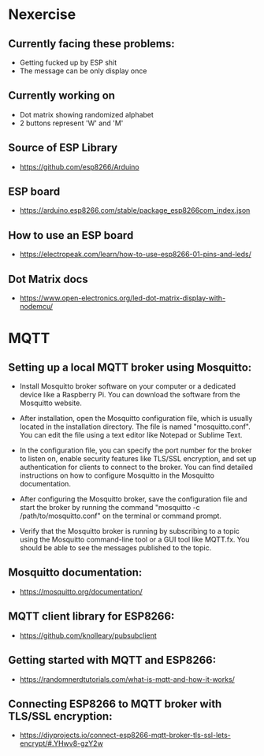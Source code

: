 # Nexercise

## Currently facing these problems:
- Getting fucked up by ESP shit 
- The message can be only display once

## Currently working on
- Dot matrix showing randomized alphabet
- 2 buttons represent 'W' and 'M' 

## Source of ESP Library 
- https://github.com/esp8266/Arduino

## ESP board 
- https://arduino.esp8266.com/stable/package_esp8266com_index.json

## How to use an ESP board
- https://electropeak.com/learn/how-to-use-esp8266-01-pins-and-leds/

## Dot Matrix docs
- https://www.open-electronics.org/led-dot-matrix-display-with-nodemcu/


# MQTT
## Setting up a local MQTT broker using Mosquitto:

- Install Mosquitto broker software on your computer or a dedicated device like a Raspberry Pi. You can download the software from the Mosquitto website.

- After installation, open the Mosquitto configuration file, which is usually located in the installation directory. The file is named "mosquitto.conf". You can edit the file using a text editor like Notepad or Sublime Text.

- In the configuration file, you can specify the port number for the broker to listen on, enable security features like TLS/SSL encryption, and set up authentication for clients to connect to the broker. You can find detailed instructions on how to configure Mosquitto in the Mosquitto documentation.

- After configuring the Mosquitto broker, save the configuration file and start the broker by running the command "mosquitto -c /path/to/mosquitto.conf" on the terminal or command prompt.

- Verify that the Mosquitto broker is running by subscribing to a topic using the Mosquitto command-line tool or a GUI tool like MQTT.fx. You should be able to see the messages published to the topic.

## Mosquitto documentation: 
- https://mosquitto.org/documentation/

## MQTT client library for ESP8266: 
- https://github.com/knolleary/pubsubclient

## Getting started with MQTT and ESP8266: 
- https://randomnerdtutorials.com/what-is-mqtt-and-how-it-works/

## Connecting ESP8266 to MQTT broker with TLS/SSL encryption: 
- https://diyprojects.io/connect-esp8266-mqtt-broker-tls-ssl-lets-encrypt/#.YHwv8-gzY2w
